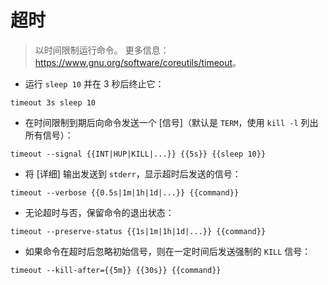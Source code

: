 # 超时

> 以时间限制运行命令。
> 更多信息：<https://www.gnu.org/software/coreutils/timeout>。

- 运行 `sleep 10` 并在 3 秒后终止它：

`timeout 3s sleep 10`

- 在时间限制到期后向命令发送一个 [信号]（默认是 `TERM`，使用 `kill -l` 列出所有信号）：

`timeout --signal {{INT|HUP|KILL|...}} {{5s}} {{sleep 10}}`

- 将 [详细] 输出发送到 `stderr`，显示超时后发送的信号：

`timeout --verbose {{0.5s|1m|1h|1d|...}} {{command}}`

- 无论超时与否，保留命令的退出状态：

`timeout --preserve-status {{1s|1m|1h|1d|...}} {{command}}`

- 如果命令在超时后忽略初始信号，则在一定时间后发送强制的 `KILL` 信号：

`timeout --kill-after={{5m}} {{30s}} {{command}}`